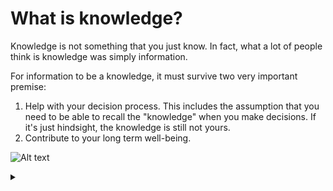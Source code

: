 # What is knowledge?

Knowledge is not something that you just know. In fact, what a lot of people
think is knowledge was simply information.

For information to be a knowledge, it must survive two very important premise:

1.  Help with your decision process. This includes the assumption that you need
    to be able to recall the "knowledge" when you make decisions. If it's just
    hindsight, the knowledge is still not yours.
2.  Contribute to your long term well-being.

![Alt
text](https://g.gravizo.com/source/mark?https%3A%2F%2Fraw.githubusercontent.com%2FShiweiDong%2FNotes%2Fmaster%2Fcards%2Fknowledge.md)

<details>
<summary></summary>
<!--
mark
digraph {
  Information[shape="circle"]
  Knowledge [shape="oval"]

  Information -> Knowledge [ label = "Filter"]
}
mark
-->
</details>
